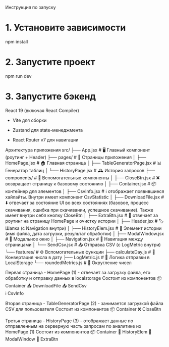 Инструкция по запуску
# 1. Установите зависимости
npm install
# 2. Запустите проект
npm run dev
# 3. Запустите бэкенд

React 19 (включая React Compiler)

- Vite для сборки
  
- Zustand для state-менеджмента

- React Router v7 для навигации

Архитектура приложения
src/
├── App.jsx          # 🖥️ Главный компонент (роутинг + Header) 
├── pages/           # 📄 Страницы приложения
│   ├── HomePage.jsx           # 🏠 Главная страница
│   ├── TableGeneratorPage.jsx # 📊 Генератор таблиц
│   └── HistoryPage.jsx        # 🕰️ История запросов
├── components/      # 🧩 Вспомогательные компоненты
│   ├── CloseBtn.jsx           # ❌ возвращает страницу к базовому состоянию
│   ├── Container.jsx          # 📦 контейнер для элементов
│   ├── CsvInfo.jsx            # ℹ️ отображает появившиеся хайлайты. Внутри имеет компонент CsvStatistic
│   ├── DownloadFile.jsx       # ⬇️ отвечает за состояние UI во всех состояниях (базовое, процесс скачивания, ошибка при скачивании, успешное скачивание). Также имеет внутри себя кнопку CloseBtn
│   ├── ExtraBtn.jsx           # 🔄  отвечает за роутинг на страницу HomePage и очистку истории
│   ├── Header.jsx             # 🏷️ Шапка (с Navigation внутри)
│   ├── HistoryElem.jsx        # 📜 Элемент истории (имя файла, дата загрузки, результат обработки)
│   ├── ModalWindow.jsx        # 🔢 Модальное окно
│   ├── Navigation.jsx         # 🧭 Навигация между страницами
│   └── SendCsv.jsx            # 📤 Отправка CSV (с LogMetric внутри)
└── features/       # ⚙️ Вспомогательные функции
    ├── calculateDay.js        # 📅 Конвертация числа в дату
    ├── LogMetric.js           # 📝 Логика отправки в LocalStorage
    └── roundedMetrics.js      # 🔢 Округление чисел

Первая страница - HomePage (1) - отвечает за загрузку файла, его обработку и отправку данных в localstorage
Состоит из компонентов 
📦 Container
📤 DownloadFile 
📤 SendCsv  
ℹ️ CsvInfo

Вторая страница - TableGeneratorPage (2) - занимается загрузкой файла CSV для пользователя
Состоит из компонентов 
📦 Container
❌ CloseBtn

Третья страница - HistoryPage (3) - отображает данные по отправленным на серверную часть запросам по аналитике из HomePage (1)
Состоит из компонентов
📦 Container
📜 HistoryElem
🔢 ModalWindow
🔄 ExtraBtn
